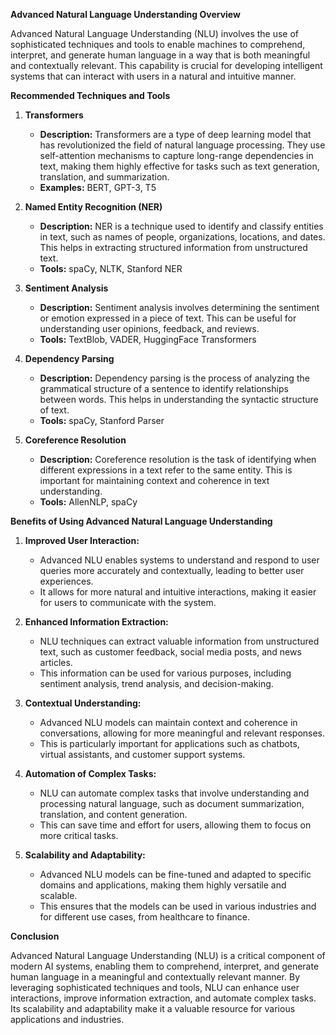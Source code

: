 **Advanced Natural Language Understanding Overview**

Advanced Natural Language Understanding (NLU) involves the use of sophisticated techniques and tools to enable machines to comprehend, interpret, and generate human language in a way that is both meaningful and contextually relevant. This capability is crucial for developing intelligent systems that can interact with users in a natural and intuitive manner.

**Recommended Techniques and Tools**

1. **Transformers**
   - **Description:** Transformers are a type of deep learning model that has revolutionized the field of natural language processing. They use self-attention mechanisms to capture long-range dependencies in text, making them highly effective for tasks such as text generation, translation, and summarization.
   - **Examples:** BERT, GPT-3, T5

2. **Named Entity Recognition (NER)**
   - **Description:** NER is a technique used to identify and classify entities in text, such as names of people, organizations, locations, and dates. This helps in extracting structured information from unstructured text.
   - **Tools:** spaCy, NLTK, Stanford NER

3. **Sentiment Analysis**
   - **Description:** Sentiment analysis involves determining the sentiment or emotion expressed in a piece of text. This can be useful for understanding user opinions, feedback, and reviews.
   - **Tools:** TextBlob, VADER, HuggingFace Transformers

4. **Dependency Parsing**
   - **Description:** Dependency parsing is the process of analyzing the grammatical structure of a sentence to identify relationships between words. This helps in understanding the syntactic structure of text.
   - **Tools:** spaCy, Stanford Parser

5. **Coreference Resolution**
   - **Description:** Coreference resolution is the task of identifying when different expressions in a text refer to the same entity. This is important for maintaining context and coherence in text understanding.
   - **Tools:** AllenNLP, spaCy

**Benefits of Using Advanced Natural Language Understanding**

1. **Improved User Interaction:**
   - Advanced NLU enables systems to understand and respond to user queries more accurately and contextually, leading to better user experiences.
   - It allows for more natural and intuitive interactions, making it easier for users to communicate with the system.

2. **Enhanced Information Extraction:**
   - NLU techniques can extract valuable information from unstructured text, such as customer feedback, social media posts, and news articles.
   - This information can be used for various purposes, including sentiment analysis, trend analysis, and decision-making.

3. **Contextual Understanding:**
   - Advanced NLU models can maintain context and coherence in conversations, allowing for more meaningful and relevant responses.
   - This is particularly important for applications such as chatbots, virtual assistants, and customer support systems.

4. **Automation of Complex Tasks:**
   - NLU can automate complex tasks that involve understanding and processing natural language, such as document summarization, translation, and content generation.
   - This can save time and effort for users, allowing them to focus on more critical tasks.

5. **Scalability and Adaptability:**
   - Advanced NLU models can be fine-tuned and adapted to specific domains and applications, making them highly versatile and scalable.
   - This ensures that the models can be used in various industries and for different use cases, from healthcare to finance.

**Conclusion**

Advanced Natural Language Understanding (NLU) is a critical component of modern AI systems, enabling them to comprehend, interpret, and generate human language in a meaningful and contextually relevant manner. By leveraging sophisticated techniques and tools, NLU can enhance user interactions, improve information extraction, and automate complex tasks. Its scalability and adaptability make it a valuable resource for various applications and industries.

